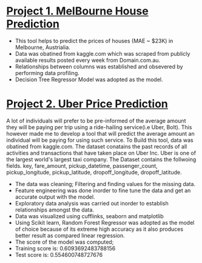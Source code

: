 # [Project 1. MelBourne House Prediction](https://github.com/Felixishabiyi/Data-Science-Projects/blob/main/MelBourne%20House%20Prediction%20Model.ipynb)
* This tool helps to predict the prices of houses (MAE ~ $23K) in Melbourne, Austrialia.
* Data was obatined from kaggle.com which was scraped from publicly available results posted every week from Domain.com.au.
* Relationships between columns was established and obsevered by performing data profiling.
* Decision Tree Regressor Model was adopted as the model. 

# [Project 2. Uber Price Prediction](https://github.com/Felixishabiyi/Data-Science-Projects/blob/main/Uber%20Price%20Prediction.ipynb)
A lot of individuals will prefer to be pre-informed of the average amount they will be paying per trip using a ride-hailing service(i.e Uber, Bolt).
This however made me to develop a tool that will predict the average amount an individual will be paying for using such service.
To Build this tool, data was obatined from kaggle.com. 
The dataset conatains the past records of all activities and transactions that have taken place on Uber Inc. 
Uber is one of the largest world's largest taxi company. 
The Dataset contains the follwoing fields.
key, fare_amount, pickup_datetime, passenger_count, pickup_longitude, pickup_latitude, dropoff_longitude, dropoff_latitude.

* The data was cleaning; Filtering and finding values for the missing data.
* Feature engineering was done inorder to fine tune the data and get an accurate output with the model.
* Exploratory data analysis was carried out inorder to establish relationships amongst the data.
* Data was visualized using cufflinks, seaborn and matplotlib 
* Using Scikit learn, Random Forest Regressor was adopted as the model of choice because of its extreme high accuracy as it also produces better result as compared linear regression.
* The score of the model was computed;
* Training score is: 0.6093692483788156
* Test score is: 0.554600748727676
